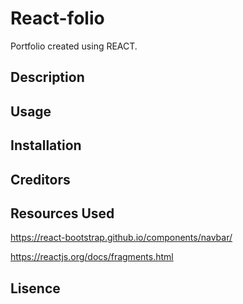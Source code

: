 # React-folio
Portfolio created using REACT. 

## Description

## Usage

## Installation

## Creditors

## Resources Used
https://react-bootstrap.github.io/components/navbar/

https://reactjs.org/docs/fragments.html

## Lisence
